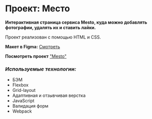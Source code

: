 # Проект: Место

**Интерактивная страница сервиса Mesto, куда можно добавлять фотографии, удалять их и ставить лайки.**

Проект реализован с помощью HTML и CSS.

**Макет в Figma:**
[Смотреть](https://www.figma.com/file/2cn9N9jSkmxD84oJik7xL7/JavaScript.-Sprint-4?node-id=0%3A1 "Figma")

**Посмотреть проект** ["Mesto"](https://kuzinaanna.github.io/mesto-project/)

### **_Используемые технологии:_**

- БЭМ
- Flexbox
- Grid-layout
- Адаптивная и отзывчивая верстка
- JavaScript
- Валидация форм
- Webpack

